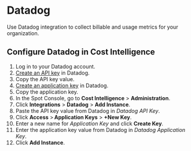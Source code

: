 # Datadog 

Use Datadog integration to collect billable and usage metrics for your organization.

## Configure Datadog in Cost Intelligence   

1. Log in to your Datadog account.
2. [Create an API key](https://docs.datadoghq.com/account_management/api-app-keys/#add-an-api-key-or-client-token) in Datadog.
3. Copy the API key value.
4. [Create an application key](https://docs.datadoghq.com/account_management/api-app-keys/#add-application-keys) in Datadog.
5. Copy the application key.
6. In the Spot Console, go to **Cost Intelligence** > **Administration**.
7. Click **Integrations** > **Datadog** > **Add Instance**.
8. Paste the API key value from Datadog in <i>Datadog API Key</i>.
9. Click **Access** > **Application Keys** > **+New Key**.
10. Enter a new name for <i>Application Key</i> and click **Create Key**.
11. Enter the application key value from Datadog in <i>Datadog Application Key</i>.
12. Click **Add Instance**.
